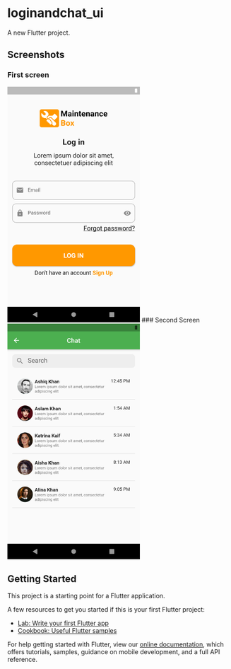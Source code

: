 # loginandchat_ui

A new Flutter project.
## Screenshots
### First screen
<img src="preview1.png" width="300" height="533">
### Second Screen
<img src="preview2.png" width="300" height="533">


## Getting Started

This project is a starting point for a Flutter application.

A few resources to get you started if this is your first Flutter project:

- [Lab: Write your first Flutter app](https://flutter.dev/docs/get-started/codelab)
- [Cookbook: Useful Flutter samples](https://flutter.dev/docs/cookbook)

For help getting started with Flutter, view our
[online documentation](https://flutter.dev/docs), which offers tutorials,
samples, guidance on mobile development, and a full API reference.

